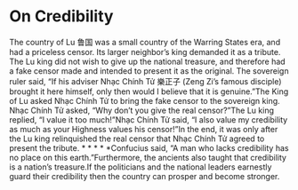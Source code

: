 # On Credibility

The country of Lu 鲁国 was a small country of the Warring States era, and had a priceless censor. Its larger neighbor’s king demanded it as a tribute. The Lu king did not wish to give up the national treasure, and therefore had a fake censor made and intended to present it as the original. The sovereign ruler said, “If his adviser Nhạc Chính Tử 樂正子 (Zeng Zi’s famous disciple) brought it here himself, only then would I believe that it is genuine.”The King of Lu asked Nhạc Chính Tử to bring the fake censor to the sovereign king.       Nhạc Chính Tử asked, “Why don’t you give the real censor?”The Lu king replied, “I value it too much!”Nhạc Chính Tử said, “I also value my credibility as much as your Highness values his censor!”In the end, it was only after the Lu king relinquished the real censor that Nhạc Chính Tử agreed to present the tribute. * * * * *​Confucius said, “A man who lacks credibility has no place on this earth.”Furthermore, the ancients also taught that credibility is a nation’s treasure.​If the politicians and the national leaders earnestly guard their credibility then the country can prosper and become stronger.